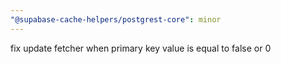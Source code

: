 ```yaml
---
"@supabase-cache-helpers/postgrest-core": minor
---
```


fix update fetcher when primary key value is equal to false or 0
